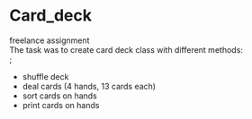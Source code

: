 # Card_deck
freelance assignment</br>
The task was to create card deck class with different methods:</br>;
<ul>
  <li>shuffle deck</li>
  <li>deal cards (4 hands, 13 cards each)</li>
  <li>sort cards on hands</li>
  <li>print cards on hands</li>
  </ul>

